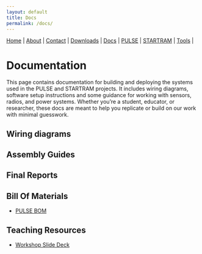 ```yaml
---
layout: default
title: Docs
permalink: /docs/
---
```

<nav>
  <a href="{{ '/' | relative_url }}">Home</a> |
  <a href="{{ '/about/' | relative_url }}">About</a> |
  <a href="{{ '/contact/' | relative_url }}">Contact</a> |
  <a href="{{ '/downloads/' | relative_url }}">Downloads</a> |
  <a href="{{ '/docs/' | relative_url }}">Docs</a> |
  <a href="{{ '/pulse/' | relative_url }}">PULSE</a> |
  <a href="{{ '/startram/' | relative_url }}">STARTRAM</a> |
  <a href="{{ '/tools/' | relative_url }}">Tools</a> |
</nav>

# Documentation
This page contains documentation for building and deploying the systems used in the PULSE and STARTRAM projects. It includes wiring diagrams, software setup instructions and some guidance for working with sensors, radios, and power systems. Whether you’re a student, educator, or researcher, these docs are meant to help you replicate or build on our work with minimal guesswork.

## Wiring diagrams


## Assembly Guides


## Final Reports


## Bill Of Materials
- [PULSE BOM](https://docs.google.com/spreadsheets/d/10uC5fZ4h2JDtwxPtUhvvF3GIogL7pprvKqrKfWEeraI/edit?usp=sharing)


## Teaching Resources
- [Workshop Slide Deck](https://docs.google.com/presentation/d/1SaqSV5NGbhW8mlMzOuroytjIced-hquEMgIYkwTYrAI/edit?usp=sharing)